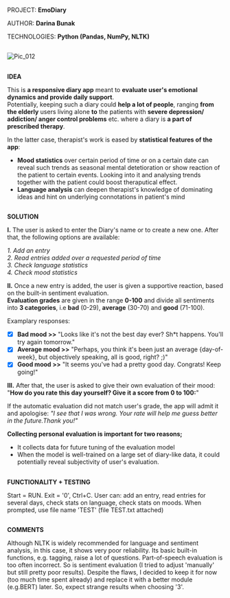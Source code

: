 PROJECT: **EmoDiary**  

AUTHOR: **Darina Bunak**  

TECHNOLOGIES: **Python (Pandas, NumPy, NLTK)**  

##  
![Pic_012](https://github.com/user-attachments/assets/b30ef837-2176-471f-9fd1-9721208e35c6)

##  
**IDEA**  

This is **a responsive diary app** meant to **evaluate user's emotional dynamics and provide daily support**.  
Potentially, keeping such a diary could **help a lot of people**, ranging **from the elderly** users living alone **to** the patients with **severe depression/ addiction/ anger control problems** etc. where a diary is **a part of prescribed therapy**.  

In the latter case, therapist's work is eased by **statistical features of the app**:  
* **Mood statistics** over certain period of time or on a certain date can reveal such trends as seasonal mental detetioration 
or show reaction of the patient to certain events. Looking into it and analysing trends together with the patient could boost theraputical effect.  
* **Language analysis** can deepen therapist's knowledge of dominating ideas and hint on underlying connotations in patient's mind

##  

**SOLUTION**  

**I.** The user is asked to enter the Diary's name or to create a new one. After that, the following options are available:  

*1. Add an entry*  
*2. Read entries added over a requested period  of time*  
*3. Check language statistics*  
*4. Check mood statistics*  

**II.** Once a new entry is added, the user is given a supportive reaction, based on the built-in sentiment evaluation.  
**Evaluation grades** are given in the range **0-100** and divide all sentiments into **3 categories**, i.e **bad** (0-29), **average** (30-70) and **good** (71-100).  

Examplary responses:  

- [x] **Bad mood >>** "Looks like it's not the best day ever? Sh*t happens. You'll try again tomorrow."  
- [x] **Average mood >>** "Perhaps, you think it's been just an average {day-of-week}, but objectively speaking, all is good, right? ;)"
- [x] **Good mood >>** "It seems you've had a pretty good day. Congrats! Keep going!"

**III.** After that, the user is asked to give their own evaluation of their mood:  
"**How do you rate this day yourself? Give it a score from 0 to 100:**"  

If the automatic evaluation did not match user's grade, the app will admit it and apologise: 
*"I see that I was wrong. Your rate will help me guess better in the future.Thank you!"*

**Collecting personal evaluation is important for two reasons;**  
* It collects data for future tuning of the evaluation model
* When the model is well-trained on a large set of diary-like data, it could potentially reveal subjectivity of user's evaluation. 


##  

**FUNCTIONALITY + TESTING**  

Start = RUN. Exit = '0', Ctrl+C. User can: add an entry, read entries for several days, check stats on language, check stats on moods.
When prompted, use file name 'TEST' (file TEST.txt attached)


##  

**COMMENTS**  

Although NLTK is widely recommended for language and sentiment analysis, in this case, it shows very poor reliability.
    Its basic built-in functions, e.g. tagging, raise a lot of questions. Part-of-speech evaluation is too often incorrect. 
    So is sentiment evaluation (I tried to adjust 'manually' but still pretty poor results). Despite the flaws, I decided to keep it for now 
    (too much time spent already) and replace it with a better module (e.g.BERT) later. So, expect strange results when choosing '3'.
##  
